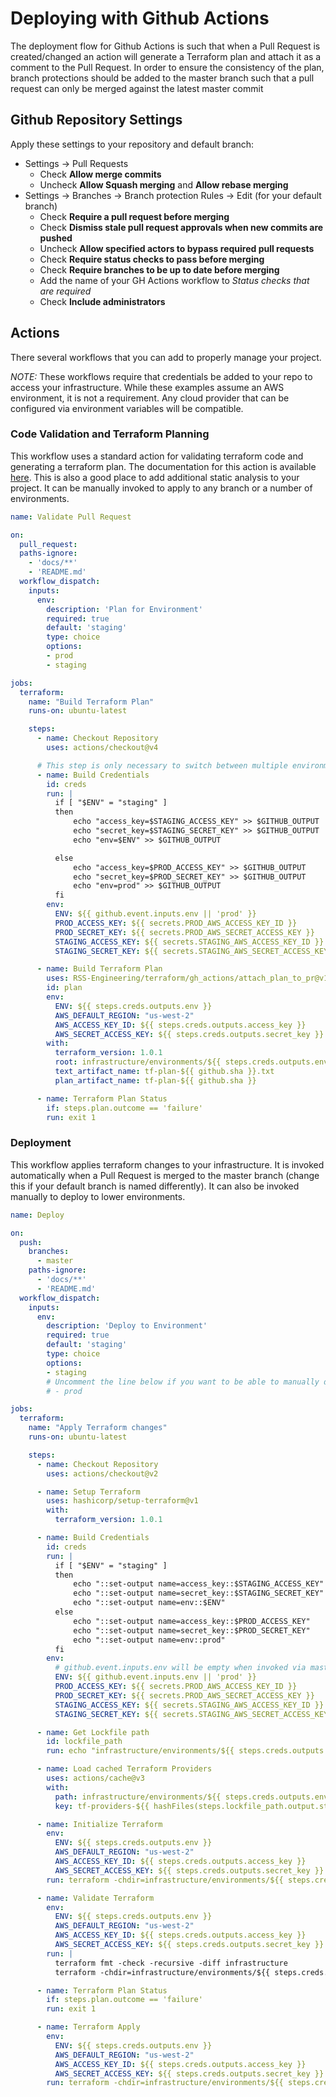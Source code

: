 # Deploying with Github Actions

The deployment flow for Github Actions is such that when a Pull Request is created/changed an action will generate a Terraform plan and attach it as a comment to the Pull Request. In order to ensure the consistency of the plan, branch protections should be added to the master branch such that a pull request can only be merged against the latest master commit 

## Github Repository Settings

Apply these settings to your repository and default branch:

- Settings -> Pull Requests
  - Check **Allow merge commits**
  - Uncheck **Allow Squash merging** and **Allow rebase merging**
- Settings -> Branches -> Branch protection Rules -> Edit (for your default branch)
  - Check **Require a pull request before merging**
  - Check **Dismiss stale pull request approvals when new commits are pushed**
  - Uncheck **Allow specified actors to bypass required pull requests**
  - Check **Require status checks to pass before merging**
  - Check **Require branches to be up to date before merging**
  - Add the name of your GH Actions workflow to *Status checks that are required*
  - Check **Include administrators**

## Actions

There several workflows that you can add to properly manage your project.

*NOTE:* These workflows require that credentials be added to your repo to access
your infrastructure. While these examples assume an AWS environment, it is not a
requirement. Any cloud provider that can be configured via environment variables
will be compatible.

### Code Validation and Terraform Planning

This workflow uses a standard action for validating terraform code and generating
a terraform plan. The documentation for this action is available [here](https://github.com/RSS-Engineering/terraform/blob/main/gh_actions/attach_plan_to_pr/README.md).
This is also a good place to add additional static analysis to your project. It
can be manually invoked to apply to any branch or a number of environments.

```yaml
name: Validate Pull Request

on:
  pull_request:
  paths-ignore:
    - 'docs/**'
    - 'README.md'
  workflow_dispatch:
    inputs:
      env:
        description: 'Plan for Environment'
        required: true
        default: 'staging'
        type: choice
        options:
        - prod
        - staging

jobs:
  terraform:
    name: "Build Terraform Plan"
    runs-on: ubuntu-latest

    steps:
      - name: Checkout Repository
        uses: actions/checkout@v4

      # This step is only necessary to switch between multiple environments.
      - name: Build Credentials
        id: creds
        run: |
          if [ "$ENV" = "staging" ]
          then
              echo "access_key=$STAGING_ACCESS_KEY" >> $GITHUB_OUTPUT
              echo "secret_key=$STAGING_SECRET_KEY" >> $GITHUB_OUTPUT
              echo "env=$ENV" >> $GITHUB_OUTPUT

          else
              echo "access_key=$PROD_ACCESS_KEY" >> $GITHUB_OUTPUT
              echo "secret_key=$PROD_SECRET_KEY" >> $GITHUB_OUTPUT
              echo "env=prod" >> $GITHUB_OUTPUT
          fi
        env:
          ENV: ${{ github.event.inputs.env || 'prod' }}
          PROD_ACCESS_KEY: ${{ secrets.PROD_AWS_ACCESS_KEY_ID }}
          PROD_SECRET_KEY: ${{ secrets.PROD_AWS_SECRET_ACCESS_KEY }}
          STAGING_ACCESS_KEY: ${{ secrets.STAGING_AWS_ACCESS_KEY_ID }}
          STAGING_SECRET_KEY: ${{ secrets.STAGING_AWS_SECRET_ACCESS_KEY }}

      - name: Build Terraform Plan
        uses: RSS-Engineering/terraform/gh_actions/attach_plan_to_pr@v1.1.3
        id: plan
        env:
          ENV: ${{ steps.creds.outputs.env }}
          AWS_DEFAULT_REGION: "us-west-2"
          AWS_ACCESS_KEY_ID: ${{ steps.creds.outputs.access_key }}
          AWS_SECRET_ACCESS_KEY: ${{ steps.creds.outputs.secret_key }}
        with:
          terraform_version: 1.0.1
          root: infrastructure/environments/${{ steps.creds.outputs.env }}
          text_artifact_name: tf-plan-${{ github.sha }}.txt
          plan_artifact_name: tf-plan-${{ github.sha }}

      - name: Terraform Plan Status
        if: steps.plan.outcome == 'failure'
        run: exit 1
```

### Deployment

This workflow applies terraform changes to your infrastructure. It is invoked
automatically when a Pull Request is merged to the master branch (change this if
your default branch is named differently). It can also be invoked manually to
deploy to lower environments.

```yaml
name: Deploy

on:
  push:
    branches:
      - master
    paths-ignore:
      - 'docs/**'
      - 'README.md'
  workflow_dispatch:
    inputs:
      env:
        description: 'Deploy to Environment'
        required: true
        default: 'staging'
        type: choice
        options:
        - staging
        # Uncomment the line below if you want to be able to manually deploy to production (not recommended)
        # - prod

jobs:
  terraform:
    name: "Apply Terraform changes"
    runs-on: ubuntu-latest

    steps:
      - name: Checkout Repository
        uses: actions/checkout@v2

      - name: Setup Terraform
        uses: hashicorp/setup-terraform@v1
        with:
          terraform_version: 1.0.1

      - name: Build Credentials
        id: creds
        run: |
          if [ "$ENV" = "staging" ]
          then
              echo "::set-output name=access_key::$STAGING_ACCESS_KEY"
              echo "::set-output name=secret_key::$STAGING_SECRET_KEY"
              echo "::set-output name=env::$ENV"
          else
              echo "::set-output name=access_key::$PROD_ACCESS_KEY"
              echo "::set-output name=secret_key::$PROD_SECRET_KEY"
              echo "::set-output name=env::prod"
          fi
        env:
          # github.event.inputs.env will be empty when invoked via master push thus defaulting to 'prod'
          ENV: ${{ github.event.inputs.env || 'prod' }}
          PROD_ACCESS_KEY: ${{ secrets.PROD_AWS_ACCESS_KEY_ID }}
          PROD_SECRET_KEY: ${{ secrets.PROD_AWS_SECRET_ACCESS_KEY }}
          STAGING_ACCESS_KEY: ${{ secrets.STAGING_AWS_ACCESS_KEY_ID }}
          STAGING_SECRET_KEY: ${{ secrets.STAGING_AWS_SECRET_ACCESS_KEY }}

      - name: Get Lockfile path
        id: lockfile_path
        run: echo "infrastructure/environments/${{ steps.creds.outputs.env }}/.terraform.lock.hcl"

      - name: Load cached Terraform Providers
        uses: actions/cache@v3
        with:
          path: infrastructure/environments/${{ steps.creds.outputs.env }}/.terraform
          key: tf-providers-${{ hashFiles(steps.lockfile_path.output.stdout) }}

      - name: Initialize Terraform
        env:
          ENV: ${{ steps.creds.outputs.env }}
          AWS_DEFAULT_REGION: "us-west-2"
          AWS_ACCESS_KEY_ID: ${{ steps.creds.outputs.access_key }}
          AWS_SECRET_ACCESS_KEY: ${{ steps.creds.outputs.secret_key }}
        run: terraform -chdir=infrastructure/environments/${{ steps.creds.outputs.env }} init

      - name: Validate Terraform
        env:
          ENV: ${{ steps.creds.outputs.env }}
          AWS_DEFAULT_REGION: "us-west-2"
          AWS_ACCESS_KEY_ID: ${{ steps.creds.outputs.access_key }}
          AWS_SECRET_ACCESS_KEY: ${{ steps.creds.outputs.secret_key }}
        run: |
          terraform fmt -check -recursive -diff infrastructure
          terraform -chdir=infrastructure/environments/${{ steps.creds.outputs.env }} validate

      - name: Terraform Plan Status
        if: steps.plan.outcome == 'failure'
        run: exit 1

      - name: Terraform Apply
        env:
          ENV: ${{ steps.creds.outputs.env }}
          AWS_DEFAULT_REGION: "us-west-2"
          AWS_ACCESS_KEY_ID: ${{ steps.creds.outputs.access_key }}
          AWS_SECRET_ACCESS_KEY: ${{ steps.creds.outputs.secret_key }}
        run: terraform -chdir=infrastructure/environments/${{ steps.creds.outputs.env }} apply --auto-approve
```
